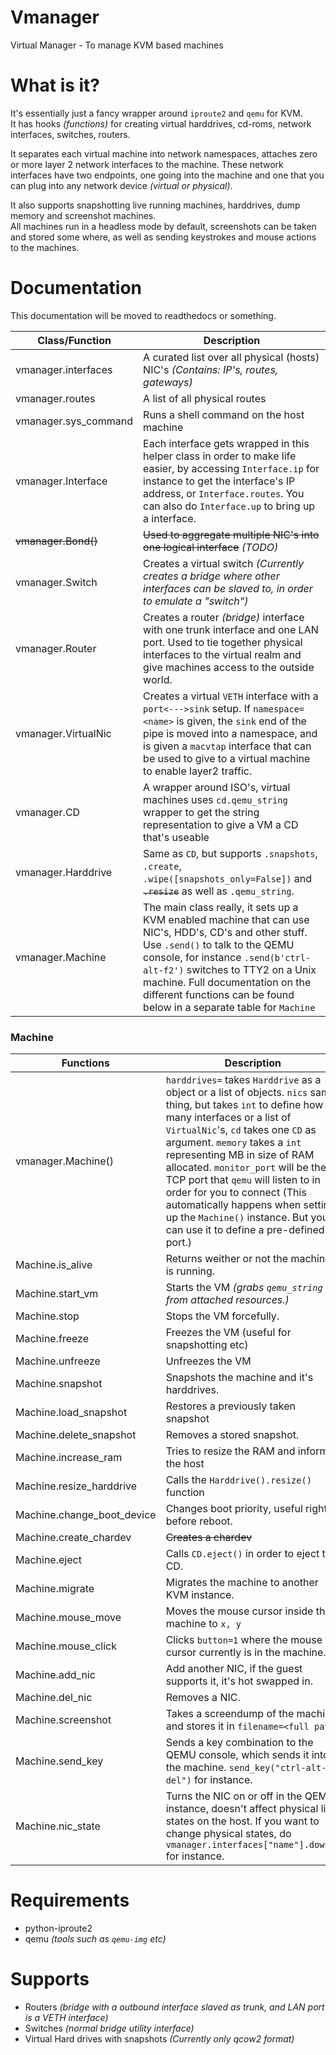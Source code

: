 # Vmanager
Virtual Manager - To manage KVM based machines

# What is it?

It's essentially just a fancy wrapper around `iproute2` and `qemu` for KVM.<br>
It has hooks *(functions)* for creating virtual harddrives, cd-roms, network interfaces, switches, routers.

It separates each virtual machine into network namespaces, attaches zero or more layer 2 network interfaces to the machine. These network interfaces have two endpoints, one going into the machine and one that you can plug into any network device *(virtual or physical)*.

It also supports snapshotting live running machines, harddrives, dump memory and screenshot machines.<br>
All machines run in a headless mode by default, screenshots can be taken and stored some where, as well as sending keystrokes and mouse actions to the machines.

# Documentation

This documentation will be moved to readthedocs or something.

| Class/Function  | Description |
| ------------- | ------------- |
| vmanager.interfaces  | A curated list over all physical (hosts) NIC's *(Contains: IP's, routes, gateways)* |
| vmanager.routes  | A list of all physical routes  |
| vmanager.sys_command  | Runs a shell command on the host machine  |
| vmanager.Interface  | Each interface gets wrapped in this helper class in order to make life easier, by accessing `Interface.ip` for instance to get the interface's IP address, or `Interface.routes`. You can also do `Interface.up` to bring up a interface. |
| <strike>vmanager.Bond()</strike>  | <strike>Used to aggregate multiple NIC's into one logical interface</strike> *(TODO)* |
| vmanager.Switch  | Creates a virtual switch *(Currently creates a bridge where other interfaces can be slaved to, in order to emulate a "switch")*  |
| vmanager.Router  | Creates a router *(bridge)* interface with one trunk interface and one LAN port. Used to tie together physical interfaces to the virtual realm and give machines access to the outside world.  |
| vmanager.VirtualNic  | Creates a virtual `VETH` interface with a `port<--->sink` setup. If `namespace=<name>` is given, the `sink` end of the pipe is moved into a namespace, and is given a `macvtap` interface that can be used to give to a virtual machine to enable layer2 traffic.  |
| vmanager.CD  | A wrapper around ISO's, virtual machines uses `cd.qemu_string` wrapper to get the string representation to give a VM a CD that's useable  |
| vmanager.Harddrive  | Same as `CD`, but supports `.snapshots`, `.create`, `.wipe([snapshots_only=False])` and <strike>`.resize`</strike> as well as `.qemu_string`.  |
| vmanager.Machine  | The main class really, it sets up a KVM enabled machine that can use NIC's, HDD's, CD's and other stuff. Use `.send()` to talk to the QEMU console, for instance `.send(b'ctrl-alt-f2')` switches to TTY2 on a Unix machine. Full documentation on the different functions can be found below in a separate table for `Machine`  |

### Machine

| Functions  | Description |
| ------------- | ------------- |
| vmanager.Machine()  | `harddrives=` takes `Harddrive` as a object or a list of objects. `nics` same thing, but takes `int` to define how many interfaces or a list of `VirtualNic`'s, `cd` takes one `CD` as argument. `memory` takes a `int` representing MB in size of RAM allocated. `monitor_port` will be the TCP port that `qemu` will listen to in order for you to connect (This automatically happens when setting up the `Machine()` instance. But you can use it to define a pre-defined port.)  |
| Machine.is_alive  | Returns weither or not the machine is running.  |
| Machine.start_vm  | Starts the VM *(grabs `qemu_string` from attached resources.)*  |
| Machine.stop  | Stops the VM forcefully. |
| Machine.freeze  | Freezes the VM (useful for snapshotting etc)  |
| Machine.unfreeze  | Unfreezes the VM  |
| Machine.snapshot  | Snapshots the machine and it's harddrives.  |
| Machine.load_snapshot  | Restores a previously taken snapshot  |
| Machine.delete_snapshot  | Removes a stored snapshot.  |
| Machine.increase_ram  | Tries to resize the RAM and inform the host  |
| Machine.resize_harddrive  | Calls the `Harddrive().resize()` function |
| Machine.change_boot_device  | Changes boot priority, useful right before reboot.  |
| Machine.create_chardev  | <strike>Creates a chardev</strike>  |
| Machine.eject  | Calls `CD.eject()` in order to eject the CD.  |
| Machine.migrate  | Migrates the machine to another KVM instance.  |
| Machine.mouse_move  | Moves the mouse cursor inside the machine to `x, y`  |
| Machine.mouse_click  | Clicks `button=1` where the mouse cursor currently is in the machine.  |
| Machine.add_nic  | Add another NIC, if the guest supports it, it's hot swapped in.  |
| Machine.del_nic  | Removes a NIC.  |
| Machine.screenshot  | Takes a screendump of the machine and stores it in `filename=<full path>`  |
| Machine.send_key  | Sends a key combination to the QEMU console, which sends it into the machine. `send_key("ctrl-alt-del")` for instance.  |
| Machine.nic_state  | Turns the NIC on or off in the QEMU instance, doesn't affect physical link states on the host. If you want to change physical states, do `vmanager.interfaces["name"].down()` for instance. |

# Requirements

 * python-iproute2
 * qemu *(tools such as `qemu-img` etc)*

# Supports

 * Routers *(bridge with a outbound interface slaved as trunk, and LAN port is a VETH interface)*
 * Switches *(normal bridge utility interface)*
 * Virtual Hard drives with snapshots *(Currently only qcow2 format)*
